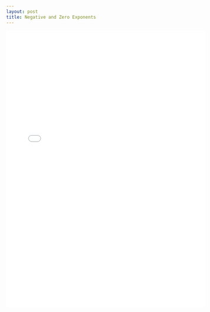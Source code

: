 ```yaml
---
layout: post
title: Negative and Zero Exponents
---
```


<iframe height="750" width="540" frameborder="0" src="//www.ck12.org/assessment/ui/embed.html?test/detail/5985b2f09616aa50e80259d1&collectionHandle=algebra&collectionCreatorID=3&conceptCollectionHandle=algebra-::-negative-and-zero-exponents" ></iframe>